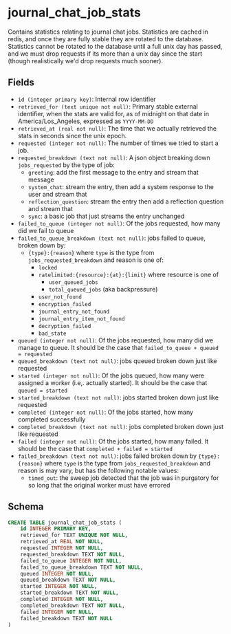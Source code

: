# journal_chat_job_stats

Contains statistics relating to journal chat jobs. Statistics are cached in redis,
and once they are fully stable they are rotated to the database. Statistics
cannot be rotated to the database until a full unix day has passed, and we must
drop requests if its more than a unix day since the start (though realistically
we'd drop requests much sooner).

## Fields

- `id (integer primary key)`: Internal row identifier
- `retrieved_for (text unique not null)`: Primary stable external identifier,
  when the stats are valid for, as of midnight on that date in
  America/Los_Angeles, expressed as `YYYY-MM-DD`
- `retrieved_at (real not null)`: The time that we actually retrieved the
  stats in seconds since the unix epoch.
- `requested (integer not null)`: The number of times we tried to start
  a job.
- `requested_breakdown (text not null)`: A json object breaking down `jobs_requested`
  by the type of job:
  - `greeting`: add the first message to the entry and stream that message
  - `system_chat`: stream the entry, then add a system response to the user and stream that
  - `reflection_question`: stream the entry then add a reflection question and stream that
  - `sync`: a basic job that just streams the entry unchanged
- `failed_to_queue (integer not null)`: Of the jobs requested, how many did we fail to
  queue
- `failed_to_queue_breakdown (text not null)`: jobs failed to queue, broken down by:
  - `{type}:{reason}` where `type` is the type from `jobs_requested_breakdown` and reason is
    one of:
    - `locked`
    - `ratelimited:{resource}:{at}:{limit}` where resource is one of
      - `user_queued_jobs`
      - `total_queued_jobs` (aka backpressure)
    - `user_not_found`
    - `encryption_failed`
    - `journal_entry_not_found`
    - `journal_entry_item_not_found`
    - `decryption_failed`
    - `bad_state`
- `queued (integer not null)`: Of the jobs requested, how many did we manage to queue.
  It should be the case that `failed_to_queue + queued = requested`
- `queued_breakdown (text not null)`: jobs queued broken down just like requested
- `started (integer not null)`: Of the jobs queued, how many were assigned a worker (i.e,.
  actually started). It should be the case that `queued = started`
- `started_breakdown (text not null)`: jobs started broken down just like requested
- `completed (integer not null)`: Of the jobs started, how many completed successfully
- `completed_breakdown (text not null)`: jobs completed broken down just like requested
- `failed (integer not null)`: Of the jobs started, how many failed. It should be the
  case that `completed + failed = started`
- `failed_breakdown (text not null)`: jobs failed broken down by
  `{type}:{reason}` where `type` is the type from `jobs_requested_breakdown` and
  reason is may vary, but has the following notable values:
  - `timed_out`: the sweep job detected that the job was in purgatory for so
    long that the original worker must have errored

## Schema

```sql
CREATE TABLE journal_chat_job_stats (
    id INTEGER PRIMARY KEY,
    retrieved_for TEXT UNIQUE NOT NULL,
    retrieved_at REAL NOT NULL,
    requested INTEGER NOT NULL,
    requested_breakdown TEXT NOT NULL,
    failed_to_queue INTEGER NOT NULL,
    failed_to_queue_breakdown TEXT NOT NULL,
    queued INTEGER NOT NULL,
    queued_breakdown TEXT NOT NULL,
    started INTEGER NOT NULL,
    started_breakdown TEXT NOT NULL,
    completed INTEGER NOT NULL,
    completed_breakdown TEXT NOT NULL,
    failed INTEGER NOT NULL,
    failed_breakdown TEXT NOT NULL
)
```
